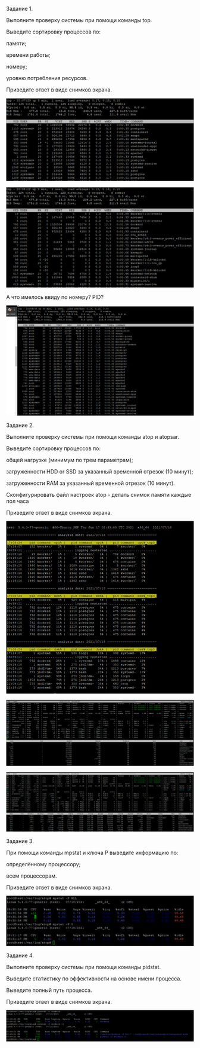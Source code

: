 Задание 1.

Выполните проверку системы при помощи команды top.

Выведите сортировку процессов по:

памяти;

времени работы;

номеру;

уровню потребления ресурсов.

Приведите ответ в виде снимков экрана.

![alt tag](https://github.com/avo1yanskiy/slin-homeworks/blob/main/image/3.5/Screenshot_1.png "памяти")

![alt tag](https://github.com/avo1yanskiy/slin-homeworks/blob/main/image/3.5/Screenshot_2.png "времени работы")

А что имелось ввиду по номеру? PID?

![alt tag](https://github.com/avo1yanskiy/slin-homeworks/blob/main/image/3.5/zagruzka.png "уровню потребления ресурсов")

Задание 2.

Выполните проверку системы при помощи команды atop и atopsar.

Выведите сортировку процессов по:

общей нагрузке (минимум по трем параметрам);

загруженности HDD or SSD за указанный временной отрезок (10 минут);

загруженности RAM за указанный временной отрезок (10 минут).

Сконфигурировать файл настроек atop - делать снимок памяти каждые пол часа

Приведите ответ в виде снимков экрана.

![alt tag](https://github.com/avo1yanskiy/slin-homeworks/blob/main/image/3.5/obsh.png "общей нагрузке (минимум по трем параметрам)")

![alt tag](https://github.com/avo1yanskiy/slin-homeworks/blob/main/image/3.5/atop_d.png "HDD or SSD")

![alt tag](https://github.com/avo1yanskiy/slin-homeworks/blob/main/image/3.5/atop_r.png "RAM")

Задание 3.

При помощи команды mpstat и ключа P выведите информацию по:

определённому процессору;

всем процессорам.

Приведите ответ в виде снимков экрана.

![alt tag](https://github.com/avo1yanskiy/slin-homeworks/blob/main/image/3.5/mpstat.png "mpstat")

Задание 4.

Выполните проверку системы при помощи команды pidstat.

Выведите статистику по эффективности на основе имени процесса.

Выведите полный путь процесса.

Приведите ответ в виде снимков экрана.

![alt tag](https://github.com/avo1yanskiy/slin-homeworks/blob/main/image/3.5/pidstat.png "pidstat")